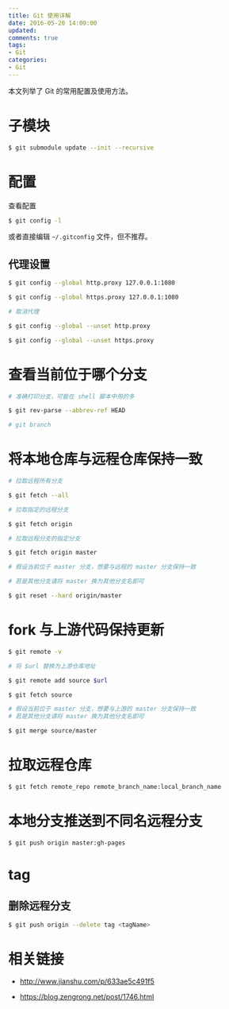 ```yaml
---
title: Git 使用详解
date: 2016-05-20 14:00:00
updated:
comments: true
tags:
- Git
categories:
- Git
---
```


本文列举了 Git 的常用配置及使用方法。

<!--more-->

# 子模块

```bash
$ git submodule update --init --recursive
```

# 配置

查看配置

```bash
$ git config -l
```

或者直接编辑 `~/.gitconfig` 文件，但不推荐。

## 代理设置

```bash
$ git config --global http.proxy 127.0.0.1:1080

$ git config --global https.proxy 127.0.0.1:1080

# 取消代理

$ git config --global --unset http.proxy

$ git config --global --unset https.proxy
```

# 查看当前位于哪个分支

```bash
# 准确打印分支，可能在 shell 脚本中用的多

$ git rev-parse --abbrev-ref HEAD

# git branch
```

# 将本地仓库与远程仓库保持一致

```bash
# 拉取远程所有分支

$ git fetch --all

# 拉取指定的远程分支

$ git fetch origin

# 拉取远程分支的指定分支

$ git fetch origin master

# 假设当前位于 master 分支，想要与远程的 master 分支保持一致

# 若是其他分支请将 master 换为其他分支名即可

$ git reset --hard origin/master
```

# fork 与上游代码保持更新

```bash
$ git remote -v

# 将 $url 替换为上游仓库地址

$ git remote add source $url

$ git fetch source

# 假设当前位于 master 分支，想要与上游的 master 分支保持一致
# 若是其他分支请将 master 换为其他分支名即可

$ git merge source/master
```

# 拉取远程仓库

```bash
$ git fetch remote_repo remote_branch_name:local_branch_name
```

# 本地分支推送到不同名远程分支

```bash
$ git push origin master:gh-pages
```

# tag

## 删除远程分支

```bash
$ git push origin --delete tag <tagName>
```

# 相关链接

* http://www.jianshu.com/p/633ae5c491f5

* https://blog.zengrong.net/post/1746.html
